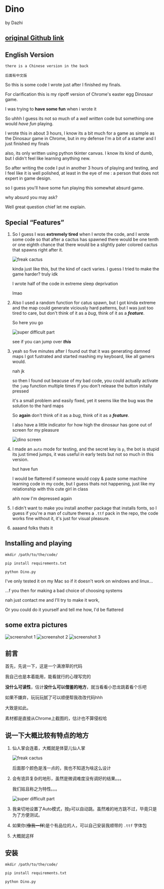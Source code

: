 # Dino

by Dazhi

## [original Github link](https://github.com/DazhiZhong/Dino)

## English Version

    there is a Chinese version in the back

    后面有中文版

So this is some code I wrote just after I finished my finals.

For clarification this is my ripoff version of Chrome's easter egg Dinosaur game.

I was trying to **have some fun** when i wrote it

So uhhh I guess its not so much of a *well written* code but something one would *have fun* playing.

I wrote this in about 3 hours, I know its a bit much for a game as simple as the Dinosaur game in Chrome, but in my defense I'm a bit of a starter and I just finished my finals

also, its only written using python tkinter canvas. I know its kind of dumb, but I didn't feel like learning anything new.

So after writing the code I put in another 3 hours of playing and testing, and I feel like it is well polished, at least in the eye of me : a person that does not expert in game design.

so I guess you'll have some fun playing this somewhat absurd game.

why absurd you may ask?

Well great question chief let me explain.

## Special “Features”

1. So I guess I was **extremely tired** when I wrote the code, and I wrote some code so that after a cactus has spawned there would be one tenth or one eighth chance that there would be a slightly paler colored cactus that spawns right after it.
   
   ![freak cactus](https://github.com/DazhiZhong/Dino/raw/master/images/freakcactus.png)



    kinda just like this, but the kind of cacti varies. I guess I tried to make the game harder? truly idk 

    I wrote half of the code in extreme sleep deprivation

    lmao

2. Also I used a random function for catus spawn, but I got kinda extreme and the map could generate viciously hard patterns, but I was just too tired to care, but don't think of it as a *bug*, think of it as a ***feature***. 

    So here you go

    ![super difficult part](https://github.com/DazhiZhong/Dino/raw/master/images/difficult.png)

    see if you can jump over ***this***

3. yeah so five minutes after I found out that it was generating damned maps I got fustrated and started mashing my keyboard, like all gamers would.

    nah jk

    so then I found out beacuse of my bad code, you could actually activate the `jump` function multiple times if you don't release the button initally pressed

    it's a small problem and easily fixed, yet it seems like the bug was the solution to the hard maps

    So **again** don't think of it as a *bug*, think of it as a ***feature***. 

    I also have a little indicator for how high the dinosaur has gone out of screen for my pleasure
    
    ![dino screen](https://github.com/DazhiZhong/Dino/raw/master/images/toohigh.png)

4. I made an `auto` mode for testing, and the secret key is `p`, the bot is stupid its just timed jumps, it was useful in early tests but not so much in this version.

    but have fun

    I would be flattered if someone would copy & paste some machine learning code in my code, but I guess thats not happening, just like my relationship with this cute girl in class

    ahh now I'm depressed again

5. I didn't want to make you install another package that installs fonts, so I guess if you're a man of culture theres a `.ttf` pack in the repo, the code works fine without it, it's just for visual pleasure.
   
6. aaaand folks thats it

## Installing and playing

    mkdir /path/to/the/code/

    pip install requirements.txt

    python Dino.py

I've only tested it on my Mac so if it doesn't work on windows and linux...

...f you then for making a bad choice of choosing systems

nah just contact me and I'll try to make it work,

Or you could do it yourself and tell me how, I'd be flattered

## some extra pictures

![screenshot 1](https://github.com/DazhiZhong/Dino/raw/master/images/ss001.png)
![screenshot 2](https://github.com/DazhiZhong/Dino/raw/master/images/ss002.png)
![screenshot 3](https://github.com/DazhiZhong/Dino/raw/master/images/ss003.png)

## 前言

首先，先说一下，这是一个满潦草的代码

我自己也是本着能用，能看就行的心理写完的

**没什么可读性**，估计**没什么可以借鉴的地方**，就当看看小恐龙跳着看个乐吧

如果不嫌弃，玩玩玩腻了可以顺便帮我改改代码hhh

大致是如此。


素材都是直接从Chrome上截图的，估计也不算侵权哈

## 说一下大概比较有特点的地方

1. 仙人掌会连着，大概就是体婴儿仙人掌
   
   ![freak cactus](https://github.com/DazhiZhong/Dino/raw/master/images/freakcactus.png)

   后面那个颜色是浅一点的，我也不知道为啥这么设计

2. 会有诡异复杂的地形，虽然是微调难度没有调好的结果。。。

   我们姑且称之为特性。。。

   ![super difficult part](https://github.com/DazhiZhong/Dino/raw/master/images/difficult.png)

3. 我亲切地设置了Auto模式，按`p`可以自动跳。虽然难的地方跳不过，毕竟只是为了方便测试。
4. 如果你(~~像我一样~~)是个有品位的人，可以自己安装我顺带的 `.ttf` 字体包
5. 大概就这样

## 安装

    mkdir /path/to/the/code/

    pip install requirements.txt

    python Dino.py

